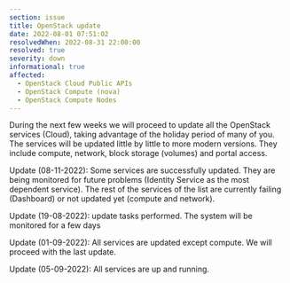 ```yaml
---
section: issue
title: OpenStack update
date: 2022-08-01 07:51:02
resolvedWhen: 2022-08-31 22:00:00
resolved: true
severity: down
informational: true
affected:
  - OpenStack Cloud Public APIs
  - OpenStack Compute (nova)
  - OpenStack Compute Nodes
---
```

During the next few weeks we will proceed to update all the OpenStack services (Cloud), taking advantage of the holiday period of many of you. The services will be updated little by little to more modern versions. They include compute, network, block storage (volumes) and portal access.

Update (08-11-2022): Some services are successfully updated. They are being monitored for future problems (Identity Service as the most dependent service). The rest of the services of the list are currently failing (Dashboard) or not updated yet (compute and network).

Update (19-08-2022): update tasks performed. The system will be monitored for a few days

Update (01-09-2022): All services are updated except compute. We will proceed with the last update.

Update (05-09-2022): All services are up and running.
